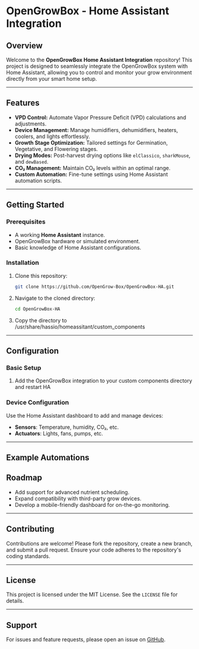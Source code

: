 # OpenGrowBox - Home Assistant Integration

## Overview

Welcome to the **OpenGrowBox Home Assistant Integration** repository! This project is designed to seamlessly integrate the OpenGrowBox system with Home Assistant, allowing you to control and monitor your grow environment directly from your smart home setup.

---

## Features

- **VPD Control:** Automate Vapor Pressure Deficit (VPD) calculations and adjustments.
- **Device Management:** Manage humidifiers, dehumidifiers, heaters, coolers, and lights effortlessly.
- **Growth Stage Optimization:** Tailored settings for Germination, Vegetative, and Flowering stages.
- **Drying Modes:** Post-harvest drying options like `elClassico`, `sharkMouse`, and `dewBased`.
- **CO₂ Management:** Maintain CO₂ levels within an optimal range.
- **Custom Automation:** Fine-tune settings using Home Assistant automation scripts.

---

## Getting Started

### Prerequisites

- A working **Home Assistant** instance.
- OpenGrowBox hardware or simulated environment.
- Basic knowledge of Home Assistant configurations.

### Installation

1. Clone this repository:
   ```bash
   git clone https://github.com/OpenGrow-Box/OpenGrowBox-HA.git
   ```
2. Navigate to the cloned directory:
   ```bash
   cd OpenGrowBox-HA
   ```
3. Copy the directory to /usr/share/hassio/homeassitant/custom_components

---

## Configuration

### Basic Setup

1. Add the OpenGrowBox integration to your custom components directory and restart HA

### Device Configuration

Use the Home Assistant dashboard to add and manage devices:
- **Sensors**: Temperature, humidity, CO₂, etc.
- **Actuators**: Lights, fans, pumps, etc.

---

## Example Automations


## Roadmap
- Add support for advanced nutrient scheduling.
- Expand compatibility with third-party grow devices.
- Develop a mobile-friendly dashboard for on-the-go monitoring.

---

## Contributing
Contributions are welcome! Please fork the repository, create a new branch, and submit a pull request. Ensure your code adheres to the repository's coding standards.

---

## License
This project is licensed under the MIT License. See the `LICENSE` file for details.

---

## Support
For issues and feature requests, please open an issue on [GitHub](https://github.com/OpenGrow-Box/OpenGrowBox-HA/issues).
